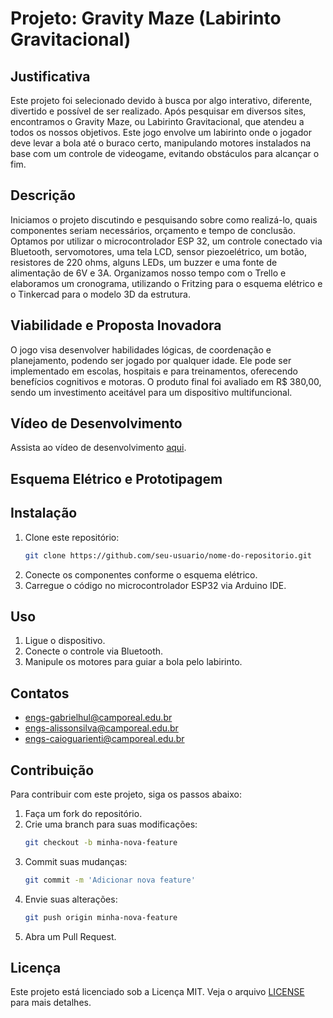 # Projeto: Gravity Maze (Labirinto Gravitacional)

## Justificativa
Este projeto foi selecionado devido à busca por algo interativo, diferente, divertido e possível de ser realizado. Após pesquisar em diversos sites, encontramos o Gravity Maze, ou Labirinto Gravitacional, que atendeu a todos os nossos objetivos. Este jogo envolve um labirinto onde o jogador deve levar a bola até o buraco certo, manipulando motores instalados na base com um controle de videogame, evitando obstáculos para alcançar o fim.

## Descrição
Iniciamos o projeto discutindo e pesquisando sobre como realizá-lo, quais componentes seriam necessários, orçamento e tempo de conclusão. Optamos por utilizar o microcontrolador ESP 32, um controle conectado via Bluetooth, servomotores, uma tela LCD, sensor piezoelétrico, um botão, resistores de 220 ohms, alguns LEDs, um buzzer e uma fonte de alimentação de 6V e 3A. Organizamos nosso tempo com o Trello e elaboramos um cronograma, utilizando o Fritzing para o esquema elétrico e o Tinkercad para o modelo 3D da estrutura.

## Viabilidade e Proposta Inovadora
O jogo visa desenvolver habilidades lógicas, de coordenação e planejamento, podendo ser jogado por qualquer idade. Ele pode ser implementado em escolas, hospitais e para treinamentos, oferecendo benefícios cognitivos e motoras. O produto final foi avaliado em R$ 380,00, sendo um investimento aceitável para um dispositivo multifuncional.

## Vídeo de Desenvolvimento
Assista ao vídeo de desenvolvimento [aqui](https://youtu.be/dS7PiPDWwpY?si=ALZ4Q6fVcRGnhFJ2).

## Esquema Elétrico e Prototipagem

## Instalação
1. Clone este repositório:
    ```bash
    git clone https://github.com/seu-usuario/nome-do-repositorio.git
    ```
2. Conecte os componentes conforme o esquema elétrico.
3. Carregue o código no microcontrolador ESP32 via Arduino IDE.

## Uso
1. Ligue o dispositivo.
2. Conecte o controle via Bluetooth.
3. Manipule os motores para guiar a bola pelo labirinto.

## Contatos
- engs-gabrielhul@camporeal.edu.br
- engs-alissonsilva@camporeal.edu.br
- engs-caioguarienti@camporeal.edu.br

## Contribuição
Para contribuir com este projeto, siga os passos abaixo:
1. Faça um fork do repositório.
2. Crie uma branch para suas modificações:
    ```bash
    git checkout -b minha-nova-feature
    ```
3. Commit suas mudanças:
    ```bash
    git commit -m 'Adicionar nova feature'
    ```
4. Envie suas alterações:
    ```bash
    git push origin minha-nova-feature
    ```
5. Abra um Pull Request.

## Licença
Este projeto está licenciado sob a Licença MIT. Veja o arquivo [LICENSE](LICENSE) para mais detalhes.

